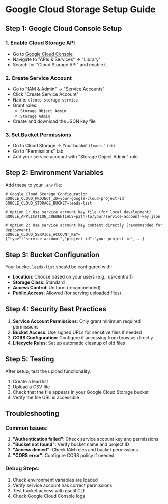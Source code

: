 # Google Cloud Storage Setup Guide

## Step 1: Google Cloud Console Setup

### 1. Enable Cloud Storage API
- Go to [Google Cloud Console](https://console.cloud.google.com)
- Navigate to "APIs & Services" → "Library"
- Search for "Cloud Storage API" and enable it

### 2. Create Service Account
- Go to "IAM & Admin" → "Service Accounts"
- Click "Create Service Account"
- Name: `clento-storage-service`
- Grant roles: 
  - `Storage Object Admin`
  - `Storage Admin`
- Create and download the JSON key file

### 3. Set Bucket Permissions
- Go to Cloud Storage → Your bucket (`leads-list`)
- Go to "Permissions" tab
- Add your service account with "Storage Object Admin" role

## Step 2: Environment Variables

Add these to your `.env` file:

```env
# Google Cloud Storage Configuration
GOOGLE_CLOUD_PROJECT_ID=your-google-cloud-project-id
GOOGLE_CLOUD_STORAGE_BUCKET=leads-list

# Option 1: Use service account key file (for local development)
GOOGLE_APPLICATION_CREDENTIALS=path/to/your/service-account-key.json

# Option 2: Use service account key content directly (recommended for deployment)
GOOGLE_CLOUD_SERVICE_ACCOUNT_KEY={"type":"service_account","project_id":"your-project-id",...}
```

## Step 3: Bucket Configuration

Your bucket `leads-list` should be configured with:
- **Location**: Choose based on your users (e.g., us-central1)
- **Storage Class**: Standard
- **Access Control**: Uniform (recommended)
- **Public Access**: Allowed (for serving uploaded files)

## Step 4: Security Best Practices

1. **Service Account Permissions**: Only grant minimum required permissions
2. **Bucket Access**: Use signed URLs for sensitive files if needed
3. **CORS Configuration**: Configure if accessing from browser directly
4. **Lifecycle Rules**: Set up automatic cleanup of old files

## Step 5: Testing

After setup, test the upload functionality:
1. Create a lead list
2. Upload a CSV file
3. Check that the file appears in your Google Cloud Storage bucket
4. Verify the file URL is accessible

## Troubleshooting

### Common Issues:
1. **"Authentication failed"**: Check service account key and permissions
2. **"Bucket not found"**: Verify bucket name and project ID
3. **"Access denied"**: Check IAM roles and bucket permissions
4. **"CORS error"**: Configure CORS policy if needed

### Debug Steps:
1. Check environment variables are loaded
2. Verify service account has correct permissions
3. Test bucket access with gsutil CLI
4. Check Google Cloud Console logs
